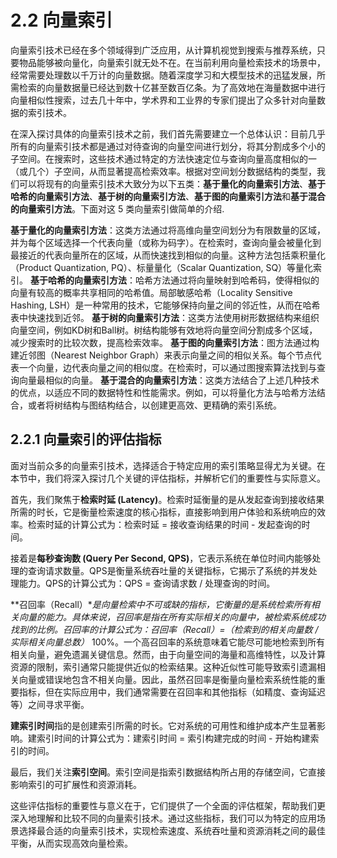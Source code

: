 # 2.2 向量索引
向量索引技术已经在多个领域得到广泛应用，从计算机视觉到搜索与推荐系统，只要物品能够被向量化，向量索引就无处不在。在当前利用向量检索技术的场景中，经常需要处理数以千万计的向量数据。随着深度学习和大模型技术的迅猛发展，所需检索的向量数据量已经达到数十亿甚至数百亿条。为了高效地在海量数据中进行向量相似性搜索，过去几十年中，学术界和工业界的专家们提出了众多针对向量数据的索引技术。

在深入探讨具体的向量索引技术之前，我们首先需要建立一个总体认识：目前几乎所有的向量索引技术都是通过对待查询的向量空间进行划分，将其分割成多个小的子空间。在搜索时，这些技术通过特定的方法快速定位与查询向量高度相似的一（或几个）子空间，从而显著提高检索效率。根据对空间划分数据结构的类型，我们可以将现有的向量索引技术大致分为以下五类：**基于量化的向量索引方法**、**基于哈希的向量索引方法**、**基于树的向量索引方法**、**基于图的向量索引方法**和**基于混合的向量索引方法**。下面对这 5 类向量索引做简单的介绍.

**基于量化的向量索引方法**：这类方法通过将高维向量空间划分为有限数量的区域，并为每个区域选择一个代表向量（或称为码字）。在检索时，查询向量会被量化到最接近的代表向量所在的区域，从而快速找到相似的向量。这种方法包括乘积量化（Product Quantization, PQ）、标量量化（Scalar Quantization, SQ）等量化索引。
**基于哈希的向量索引方法**：哈希方法通过将向量映射到哈希码，使得相似的向量有较高的概率共享相同的哈希值。局部敏感哈希（Locality Sensitive Hashing, LSH）是一种常用的技术，它能够保持向量之间的邻近性，从而在哈希表中快速找到近邻。
**基于树的向量索引方法**：这类方法使用树形数据结构来组织向量空间，例如KD树和Ball树。树结构能够有效地将向量空间分割成多个区域，减少搜索时的比较次数，提高检索效率。
**基于图的向量索引方法**：图方法通过构建近邻图（Nearest Neighbor Graph）来表示向量之间的相似关系。每个节点代表一个向量，边代表向量之间的相似度。在检索时，可以通过图搜索算法找到与查询向量最相似的向量。
**基于混合的向量索引方法**：这类方法结合了上述几种技术的优点，以适应不同的数据特性和性能需求。例如，可以将量化方法与哈希方法结合，或者将树结构与图结构结合，以创建更高效、更精确的索引系统。

## 2.2.1 向量索引的评估指标
面对当前众多的向量索引技术，选择适合于特定应用的索引策略显得尤为关键。在本节中，我们将深入探讨几个关键的评估指标，并解析它们的重要性与实际意义。

首先，我们聚焦于**检索时延 (Latency)**。检索时延衡量的是从发起查询到接收结果所需的时长，它是衡量检索速度的核心指标，直接影响到用户体验和系统响应的效率。检索时延的计算公式为：检索时延 = 接收查询结果的时间 - 发起查询的时间。

接着是**每秒查询数 (Query Per Second, QPS)**，它表示系统在单位时间内能够处理的查询请求数量。QPS是衡量系统吞吐量的关键指标，它揭示了系统的并发处理能力。QPS的计算公式为：QPS = 查询请求数 / 处理查询的时间。

**召回率（Recall）**是向量检索中不可或缺的指标，它衡量的是系统检索所有相关向量的能力。具体来说，召回率是指在所有实际相关的向量中，被检索系统成功找到的比例。召回率的计算公式为：召回率（Recall）=（检索到的相关向量数 / 实际相关向量总数）* 100%。一个高召回率的系统意味着它能尽可能地检索到所有相关向量，避免遗漏关键信息。然而，由于向量空间的海量和高维特性，以及计算资源的限制，索引通常只能提供近似的检索结果。这种近似性可能导致索引遗漏相关向量或错误地包含不相关向量。因此，虽然召回率是衡量向量检索系统性能的重要指标，但在实际应用中，我们通常需要在召回率和其他指标（如精度、查询延迟等）之间寻求平衡。

**建索引时间**指的是创建索引所需的时长。它对系统的可用性和维护成本产生显著影响。建索引时间的计算公式为：建索引时间 = 索引构建完成的时间 - 开始构建索引的时间。

最后，我们关注**索引空间**。索引空间是指索引数据结构所占用的存储空间，它直接影响索引的可扩展性和资源消耗。

这些评估指标的重要性与意义在于，它们提供了一个全面的评估框架，帮助我们更深入地理解和比较不同的向量索引技术。通过这些指标，我们可以为特定的应用场景选择最合适的向量索引技术，实现检索速度、系统吞吐量和资源消耗之间的最佳平衡，从而实现高效向量检索。

